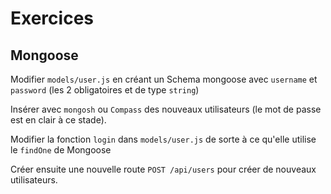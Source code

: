 # Exercices

## Mongoose

Modifier `models/user.js` en créant un Schema mongoose avec `username` et `password` (les 2 obligatoires et de type `string`)

Insérer avec `mongosh` ou `Compass` des nouveaux utilisateurs (le mot de passe est en clair à ce stade).

Modifier la fonction `login` dans `models/user.js` de sorte à ce qu'elle utilise le `findOne` de Mongoose

Créer ensuite une nouvelle route `POST /api/users` pour créer de nouveaux utilisateurs.


